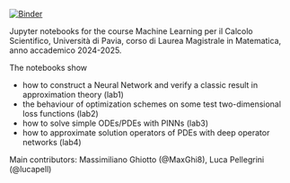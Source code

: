 [![Binder](https://mybinder.org/badge_logo.svg)](https://mybinder.org/v2/gh/carlomr/MLCS_2024-2025/binder_environment?urlpath=git-pull?repo=https://github.com/carlomr/MLCS_2024-2025/)


Jupyter notebooks for the course Machine Learning per il Calcolo Scientifico, Università di Pavia, corso di Laurea Magistrale in Matematica, anno accademico 2024-2025.

The notebooks show
- how to construct a Neural Network and verify a classic result in approximation theory (lab1)
- the behaviour of optimization schemes on some test two-dimensional loss functions (lab2)
- how to solve simple ODEs/PDEs with PINNs (lab3)
- how to approximate solution operators of PDEs with deep operator networks (lab4)


Main contributors: Massimiliano Ghiotto (@MaxGhi8), Luca Pellegrini (@lucapell)

